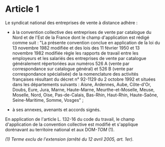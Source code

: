 # Article 1

Le syndicat national des entreprises de vente à distance adhère :

- à la convention collective des entreprises de vente par catalogue du Nord et de l'Est de la France dont le champ d'application est rédigé comme suit : "La présente convention conclue en application de la loi du 13 novembre 1982 modifiée et des lois des 11 février 1950 et 13 novembre 1982 modifiée règle les rapports de travail entre les employeurs et les salariés des entreprises de vente par catalogue généralement répertoriées aux numéros 526 A (vente par correspondance sur catalogue général) et 526 B (vente par correspondance spécialisée) de la nomenclature des activités françaises résultant du décret n° 92-1129 du 2 octobre 1992 et situées dans les départements suivants : Aisne, Ardennes, Aube, Côte-d'Or, Doubs, Eure, Jura, Marne, Haute-Marne, Meurthe-et-Moselle, Meuse, Moselle, Nord, Oise, Pas-de-Calais, Bas-Rhin, Haut-Rhin, Haute-Saône, Seine-Maritime, Somme, Vosges" ;

- à ses annexes, avenants et accords signés.

En application de l'article L. 132-16 du code du travail, le champ d'application de la convention collective est modifié et s'applique dorénavant au territoire national et aux DOM-*TOM* (1).

*(1) Terme exclu de l'extension (arrêté du 12 avril 2005, art. 1er).*

